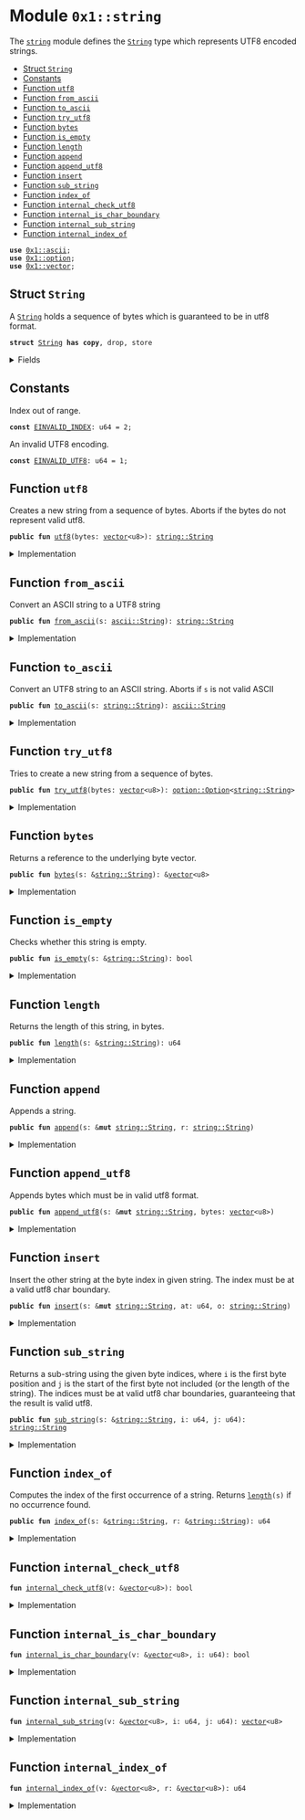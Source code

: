 
<a name="0x1_string"></a>

# Module `0x1::string`

The <code><a href="../../dependencies/move-stdlib/string.md#0x1_string">string</a></code> module defines the <code><a href="../../dependencies/move-stdlib/string.md#0x1_string_String">String</a></code> type which represents UTF8 encoded strings.


-  [Struct `String`](#0x1_string_String)
-  [Constants](#@Constants_0)
-  [Function `utf8`](#0x1_string_utf8)
-  [Function `from_ascii`](#0x1_string_from_ascii)
-  [Function `to_ascii`](#0x1_string_to_ascii)
-  [Function `try_utf8`](#0x1_string_try_utf8)
-  [Function `bytes`](#0x1_string_bytes)
-  [Function `is_empty`](#0x1_string_is_empty)
-  [Function `length`](#0x1_string_length)
-  [Function `append`](#0x1_string_append)
-  [Function `append_utf8`](#0x1_string_append_utf8)
-  [Function `insert`](#0x1_string_insert)
-  [Function `sub_string`](#0x1_string_sub_string)
-  [Function `index_of`](#0x1_string_index_of)
-  [Function `internal_check_utf8`](#0x1_string_internal_check_utf8)
-  [Function `internal_is_char_boundary`](#0x1_string_internal_is_char_boundary)
-  [Function `internal_sub_string`](#0x1_string_internal_sub_string)
-  [Function `internal_index_of`](#0x1_string_internal_index_of)


<pre><code><b>use</b> <a href="../../dependencies/move-stdlib/ascii.md#0x1_ascii">0x1::ascii</a>;
<b>use</b> <a href="../../dependencies/move-stdlib/option.md#0x1_option">0x1::option</a>;
<b>use</b> <a href="../../dependencies/move-stdlib/vector.md#0x1_vector">0x1::vector</a>;
</code></pre>



<a name="0x1_string_String"></a>

## Struct `String`

A <code><a href="../../dependencies/move-stdlib/string.md#0x1_string_String">String</a></code> holds a sequence of bytes which is guaranteed to be in utf8 format.


<pre><code><b>struct</b> <a href="../../dependencies/move-stdlib/string.md#0x1_string_String">String</a> <b>has</b> <b>copy</b>, drop, store
</code></pre>



<details>
<summary>Fields</summary>


<dl>
<dt>
<code>bytes: <a href="../../dependencies/move-stdlib/vector.md#0x1_vector">vector</a>&lt;u8&gt;</code>
</dt>
<dd>

</dd>
</dl>


</details>

<a name="@Constants_0"></a>

## Constants


<a name="0x1_string_EINVALID_INDEX"></a>

Index out of range.


<pre><code><b>const</b> <a href="../../dependencies/move-stdlib/string.md#0x1_string_EINVALID_INDEX">EINVALID_INDEX</a>: u64 = 2;
</code></pre>



<a name="0x1_string_EINVALID_UTF8"></a>

An invalid UTF8 encoding.


<pre><code><b>const</b> <a href="../../dependencies/move-stdlib/string.md#0x1_string_EINVALID_UTF8">EINVALID_UTF8</a>: u64 = 1;
</code></pre>



<a name="0x1_string_utf8"></a>

## Function `utf8`

Creates a new string from a sequence of bytes. Aborts if the bytes do not represent valid utf8.


<pre><code><b>public</b> <b>fun</b> <a href="../../dependencies/move-stdlib/string.md#0x1_string_utf8">utf8</a>(bytes: <a href="../../dependencies/move-stdlib/vector.md#0x1_vector">vector</a>&lt;u8&gt;): <a href="../../dependencies/move-stdlib/string.md#0x1_string_String">string::String</a>
</code></pre>



<details>
<summary>Implementation</summary>


<pre><code><b>public</b> <b>fun</b> <a href="../../dependencies/move-stdlib/string.md#0x1_string_utf8">utf8</a>(bytes: <a href="../../dependencies/move-stdlib/vector.md#0x1_vector">vector</a>&lt;u8&gt;): <a href="../../dependencies/move-stdlib/string.md#0x1_string_String">String</a> {
    <b>assert</b>!(<a href="../../dependencies/move-stdlib/string.md#0x1_string_internal_check_utf8">internal_check_utf8</a>(&bytes), <a href="../../dependencies/move-stdlib/string.md#0x1_string_EINVALID_UTF8">EINVALID_UTF8</a>);
    <a href="../../dependencies/move-stdlib/string.md#0x1_string_String">String</a>{bytes}
}
</code></pre>



</details>

<a name="0x1_string_from_ascii"></a>

## Function `from_ascii`

Convert an ASCII string to a UTF8 string


<pre><code><b>public</b> <b>fun</b> <a href="../../dependencies/move-stdlib/string.md#0x1_string_from_ascii">from_ascii</a>(s: <a href="../../dependencies/move-stdlib/ascii.md#0x1_ascii_String">ascii::String</a>): <a href="../../dependencies/move-stdlib/string.md#0x1_string_String">string::String</a>
</code></pre>



<details>
<summary>Implementation</summary>


<pre><code><b>public</b> <b>fun</b> <a href="../../dependencies/move-stdlib/string.md#0x1_string_from_ascii">from_ascii</a>(s: <a href="../../dependencies/move-stdlib/ascii.md#0x1_ascii_String">ascii::String</a>): <a href="../../dependencies/move-stdlib/string.md#0x1_string_String">String</a> {
    <a href="../../dependencies/move-stdlib/string.md#0x1_string_String">String</a> { bytes: <a href="../../dependencies/move-stdlib/ascii.md#0x1_ascii_into_bytes">ascii::into_bytes</a>(s) }
}
</code></pre>



</details>

<a name="0x1_string_to_ascii"></a>

## Function `to_ascii`

Convert an UTF8 string to an ASCII string.
Aborts if <code>s</code> is not valid ASCII


<pre><code><b>public</b> <b>fun</b> <a href="../../dependencies/move-stdlib/string.md#0x1_string_to_ascii">to_ascii</a>(s: <a href="../../dependencies/move-stdlib/string.md#0x1_string_String">string::String</a>): <a href="../../dependencies/move-stdlib/ascii.md#0x1_ascii_String">ascii::String</a>
</code></pre>



<details>
<summary>Implementation</summary>


<pre><code><b>public</b> <b>fun</b> <a href="../../dependencies/move-stdlib/string.md#0x1_string_to_ascii">to_ascii</a>(s: <a href="../../dependencies/move-stdlib/string.md#0x1_string_String">String</a>): <a href="../../dependencies/move-stdlib/ascii.md#0x1_ascii_String">ascii::String</a> {
    <b>let</b> <a href="../../dependencies/move-stdlib/string.md#0x1_string_String">String</a> { bytes } = s;
    <a href="../../dependencies/move-stdlib/ascii.md#0x1_ascii_string">ascii::string</a>(bytes)
}
</code></pre>



</details>

<a name="0x1_string_try_utf8"></a>

## Function `try_utf8`

Tries to create a new string from a sequence of bytes.


<pre><code><b>public</b> <b>fun</b> <a href="../../dependencies/move-stdlib/string.md#0x1_string_try_utf8">try_utf8</a>(bytes: <a href="../../dependencies/move-stdlib/vector.md#0x1_vector">vector</a>&lt;u8&gt;): <a href="../../dependencies/move-stdlib/option.md#0x1_option_Option">option::Option</a>&lt;<a href="../../dependencies/move-stdlib/string.md#0x1_string_String">string::String</a>&gt;
</code></pre>



<details>
<summary>Implementation</summary>


<pre><code><b>public</b> <b>fun</b> <a href="../../dependencies/move-stdlib/string.md#0x1_string_try_utf8">try_utf8</a>(bytes: <a href="../../dependencies/move-stdlib/vector.md#0x1_vector">vector</a>&lt;u8&gt;): Option&lt;<a href="../../dependencies/move-stdlib/string.md#0x1_string_String">String</a>&gt; {
    <b>if</b> (<a href="../../dependencies/move-stdlib/string.md#0x1_string_internal_check_utf8">internal_check_utf8</a>(&bytes)) {
        <a href="../../dependencies/move-stdlib/option.md#0x1_option_some">option::some</a>(<a href="../../dependencies/move-stdlib/string.md#0x1_string_String">String</a>{bytes})
    } <b>else</b> {
        <a href="../../dependencies/move-stdlib/option.md#0x1_option_none">option::none</a>()
    }
}
</code></pre>



</details>

<a name="0x1_string_bytes"></a>

## Function `bytes`

Returns a reference to the underlying byte vector.


<pre><code><b>public</b> <b>fun</b> <a href="../../dependencies/move-stdlib/string.md#0x1_string_bytes">bytes</a>(s: &<a href="../../dependencies/move-stdlib/string.md#0x1_string_String">string::String</a>): &<a href="../../dependencies/move-stdlib/vector.md#0x1_vector">vector</a>&lt;u8&gt;
</code></pre>



<details>
<summary>Implementation</summary>


<pre><code><b>public</b> <b>fun</b> <a href="../../dependencies/move-stdlib/string.md#0x1_string_bytes">bytes</a>(s: &<a href="../../dependencies/move-stdlib/string.md#0x1_string_String">String</a>): &<a href="../../dependencies/move-stdlib/vector.md#0x1_vector">vector</a>&lt;u8&gt; {
    &s.bytes
}
</code></pre>



</details>

<a name="0x1_string_is_empty"></a>

## Function `is_empty`

Checks whether this string is empty.


<pre><code><b>public</b> <b>fun</b> <a href="../../dependencies/move-stdlib/string.md#0x1_string_is_empty">is_empty</a>(s: &<a href="../../dependencies/move-stdlib/string.md#0x1_string_String">string::String</a>): bool
</code></pre>



<details>
<summary>Implementation</summary>


<pre><code><b>public</b> <b>fun</b> <a href="../../dependencies/move-stdlib/string.md#0x1_string_is_empty">is_empty</a>(s: &<a href="../../dependencies/move-stdlib/string.md#0x1_string_String">String</a>): bool {
    <a href="../../dependencies/move-stdlib/vector.md#0x1_vector_is_empty">vector::is_empty</a>(&s.bytes)
}
</code></pre>



</details>

<a name="0x1_string_length"></a>

## Function `length`

Returns the length of this string, in bytes.


<pre><code><b>public</b> <b>fun</b> <a href="../../dependencies/move-stdlib/string.md#0x1_string_length">length</a>(s: &<a href="../../dependencies/move-stdlib/string.md#0x1_string_String">string::String</a>): u64
</code></pre>



<details>
<summary>Implementation</summary>


<pre><code><b>public</b> <b>fun</b> <a href="../../dependencies/move-stdlib/string.md#0x1_string_length">length</a>(s: &<a href="../../dependencies/move-stdlib/string.md#0x1_string_String">String</a>): u64 {
    <a href="../../dependencies/move-stdlib/vector.md#0x1_vector_length">vector::length</a>(&s.bytes)
}
</code></pre>



</details>

<a name="0x1_string_append"></a>

## Function `append`

Appends a string.


<pre><code><b>public</b> <b>fun</b> <a href="../../dependencies/move-stdlib/string.md#0x1_string_append">append</a>(s: &<b>mut</b> <a href="../../dependencies/move-stdlib/string.md#0x1_string_String">string::String</a>, r: <a href="../../dependencies/move-stdlib/string.md#0x1_string_String">string::String</a>)
</code></pre>



<details>
<summary>Implementation</summary>


<pre><code><b>public</b> <b>fun</b> <a href="../../dependencies/move-stdlib/string.md#0x1_string_append">append</a>(s: &<b>mut</b> <a href="../../dependencies/move-stdlib/string.md#0x1_string_String">String</a>, r: <a href="../../dependencies/move-stdlib/string.md#0x1_string_String">String</a>) {
    <a href="../../dependencies/move-stdlib/vector.md#0x1_vector_append">vector::append</a>(&<b>mut</b> s.bytes, r.bytes)
}
</code></pre>



</details>

<a name="0x1_string_append_utf8"></a>

## Function `append_utf8`

Appends bytes which must be in valid utf8 format.


<pre><code><b>public</b> <b>fun</b> <a href="../../dependencies/move-stdlib/string.md#0x1_string_append_utf8">append_utf8</a>(s: &<b>mut</b> <a href="../../dependencies/move-stdlib/string.md#0x1_string_String">string::String</a>, bytes: <a href="../../dependencies/move-stdlib/vector.md#0x1_vector">vector</a>&lt;u8&gt;)
</code></pre>



<details>
<summary>Implementation</summary>


<pre><code><b>public</b> <b>fun</b> <a href="../../dependencies/move-stdlib/string.md#0x1_string_append_utf8">append_utf8</a>(s: &<b>mut</b> <a href="../../dependencies/move-stdlib/string.md#0x1_string_String">String</a>, bytes: <a href="../../dependencies/move-stdlib/vector.md#0x1_vector">vector</a>&lt;u8&gt;) {
    <a href="../../dependencies/move-stdlib/string.md#0x1_string_append">append</a>(s, <a href="../../dependencies/move-stdlib/string.md#0x1_string_utf8">utf8</a>(bytes))
}
</code></pre>



</details>

<a name="0x1_string_insert"></a>

## Function `insert`

Insert the other string at the byte index in given string. The index must be at a valid utf8 char
boundary.


<pre><code><b>public</b> <b>fun</b> <a href="../../dependencies/move-stdlib/string.md#0x1_string_insert">insert</a>(s: &<b>mut</b> <a href="../../dependencies/move-stdlib/string.md#0x1_string_String">string::String</a>, at: u64, o: <a href="../../dependencies/move-stdlib/string.md#0x1_string_String">string::String</a>)
</code></pre>



<details>
<summary>Implementation</summary>


<pre><code><b>public</b> <b>fun</b> <a href="../../dependencies/move-stdlib/string.md#0x1_string_insert">insert</a>(s: &<b>mut</b> <a href="../../dependencies/move-stdlib/string.md#0x1_string_String">String</a>, at: u64, o: <a href="../../dependencies/move-stdlib/string.md#0x1_string_String">String</a>) {
    <b>let</b> bytes = &s.bytes;
    <b>assert</b>!(at &lt;= <a href="../../dependencies/move-stdlib/vector.md#0x1_vector_length">vector::length</a>(bytes) && <a href="../../dependencies/move-stdlib/string.md#0x1_string_internal_is_char_boundary">internal_is_char_boundary</a>(bytes, at), <a href="../../dependencies/move-stdlib/string.md#0x1_string_EINVALID_INDEX">EINVALID_INDEX</a>);
    <b>let</b> l = <a href="../../dependencies/move-stdlib/string.md#0x1_string_length">length</a>(s);
    <b>let</b> front = <a href="../../dependencies/move-stdlib/string.md#0x1_string_sub_string">sub_string</a>(s, 0, at);
    <b>let</b> end = <a href="../../dependencies/move-stdlib/string.md#0x1_string_sub_string">sub_string</a>(s, at, l);
    <a href="../../dependencies/move-stdlib/string.md#0x1_string_append">append</a>(&<b>mut</b> front, o);
    <a href="../../dependencies/move-stdlib/string.md#0x1_string_append">append</a>(&<b>mut</b> front, end);
    *s = front;
}
</code></pre>



</details>

<a name="0x1_string_sub_string"></a>

## Function `sub_string`

Returns a sub-string using the given byte indices, where <code>i</code> is the first byte position and <code>j</code> is the start
of the first byte not included (or the length of the string). The indices must be at valid utf8 char boundaries,
guaranteeing that the result is valid utf8.


<pre><code><b>public</b> <b>fun</b> <a href="../../dependencies/move-stdlib/string.md#0x1_string_sub_string">sub_string</a>(s: &<a href="../../dependencies/move-stdlib/string.md#0x1_string_String">string::String</a>, i: u64, j: u64): <a href="../../dependencies/move-stdlib/string.md#0x1_string_String">string::String</a>
</code></pre>



<details>
<summary>Implementation</summary>


<pre><code><b>public</b> <b>fun</b> <a href="../../dependencies/move-stdlib/string.md#0x1_string_sub_string">sub_string</a>(s: &<a href="../../dependencies/move-stdlib/string.md#0x1_string_String">String</a>, i: u64, j: u64): <a href="../../dependencies/move-stdlib/string.md#0x1_string_String">String</a> {
    <b>let</b> bytes = &s.bytes;
    <b>let</b> l = <a href="../../dependencies/move-stdlib/vector.md#0x1_vector_length">vector::length</a>(bytes);
    <b>assert</b>!(
        j &lt;= l && i &lt;= j && <a href="../../dependencies/move-stdlib/string.md#0x1_string_internal_is_char_boundary">internal_is_char_boundary</a>(bytes, i) && <a href="../../dependencies/move-stdlib/string.md#0x1_string_internal_is_char_boundary">internal_is_char_boundary</a>(bytes, j),
        <a href="../../dependencies/move-stdlib/string.md#0x1_string_EINVALID_INDEX">EINVALID_INDEX</a>
    );
    <a href="../../dependencies/move-stdlib/string.md#0x1_string_String">String</a>{bytes: <a href="../../dependencies/move-stdlib/string.md#0x1_string_internal_sub_string">internal_sub_string</a>(bytes, i, j)}
}
</code></pre>



</details>

<a name="0x1_string_index_of"></a>

## Function `index_of`

Computes the index of the first occurrence of a string. Returns <code><a href="../../dependencies/move-stdlib/string.md#0x1_string_length">length</a>(s)</code> if no occurrence found.


<pre><code><b>public</b> <b>fun</b> <a href="../../dependencies/move-stdlib/string.md#0x1_string_index_of">index_of</a>(s: &<a href="../../dependencies/move-stdlib/string.md#0x1_string_String">string::String</a>, r: &<a href="../../dependencies/move-stdlib/string.md#0x1_string_String">string::String</a>): u64
</code></pre>



<details>
<summary>Implementation</summary>


<pre><code><b>public</b> <b>fun</b> <a href="../../dependencies/move-stdlib/string.md#0x1_string_index_of">index_of</a>(s: &<a href="../../dependencies/move-stdlib/string.md#0x1_string_String">String</a>, r: &<a href="../../dependencies/move-stdlib/string.md#0x1_string_String">String</a>): u64 {
    <a href="../../dependencies/move-stdlib/string.md#0x1_string_internal_index_of">internal_index_of</a>(&s.bytes, &r.bytes)
}
</code></pre>



</details>

<a name="0x1_string_internal_check_utf8"></a>

## Function `internal_check_utf8`



<pre><code><b>fun</b> <a href="../../dependencies/move-stdlib/string.md#0x1_string_internal_check_utf8">internal_check_utf8</a>(v: &<a href="../../dependencies/move-stdlib/vector.md#0x1_vector">vector</a>&lt;u8&gt;): bool
</code></pre>



<details>
<summary>Implementation</summary>


<pre><code><b>native</b> <b>fun</b> <a href="../../dependencies/move-stdlib/string.md#0x1_string_internal_check_utf8">internal_check_utf8</a>(v: &<a href="../../dependencies/move-stdlib/vector.md#0x1_vector">vector</a>&lt;u8&gt;): bool;
</code></pre>



</details>

<a name="0x1_string_internal_is_char_boundary"></a>

## Function `internal_is_char_boundary`



<pre><code><b>fun</b> <a href="../../dependencies/move-stdlib/string.md#0x1_string_internal_is_char_boundary">internal_is_char_boundary</a>(v: &<a href="../../dependencies/move-stdlib/vector.md#0x1_vector">vector</a>&lt;u8&gt;, i: u64): bool
</code></pre>



<details>
<summary>Implementation</summary>


<pre><code><b>native</b> <b>fun</b> <a href="../../dependencies/move-stdlib/string.md#0x1_string_internal_is_char_boundary">internal_is_char_boundary</a>(v: &<a href="../../dependencies/move-stdlib/vector.md#0x1_vector">vector</a>&lt;u8&gt;, i: u64): bool;
</code></pre>



</details>

<a name="0x1_string_internal_sub_string"></a>

## Function `internal_sub_string`



<pre><code><b>fun</b> <a href="../../dependencies/move-stdlib/string.md#0x1_string_internal_sub_string">internal_sub_string</a>(v: &<a href="../../dependencies/move-stdlib/vector.md#0x1_vector">vector</a>&lt;u8&gt;, i: u64, j: u64): <a href="../../dependencies/move-stdlib/vector.md#0x1_vector">vector</a>&lt;u8&gt;
</code></pre>



<details>
<summary>Implementation</summary>


<pre><code><b>native</b> <b>fun</b> <a href="../../dependencies/move-stdlib/string.md#0x1_string_internal_sub_string">internal_sub_string</a>(v: &<a href="../../dependencies/move-stdlib/vector.md#0x1_vector">vector</a>&lt;u8&gt;, i: u64, j: u64): <a href="../../dependencies/move-stdlib/vector.md#0x1_vector">vector</a>&lt;u8&gt;;
</code></pre>



</details>

<a name="0x1_string_internal_index_of"></a>

## Function `internal_index_of`



<pre><code><b>fun</b> <a href="../../dependencies/move-stdlib/string.md#0x1_string_internal_index_of">internal_index_of</a>(v: &<a href="../../dependencies/move-stdlib/vector.md#0x1_vector">vector</a>&lt;u8&gt;, r: &<a href="../../dependencies/move-stdlib/vector.md#0x1_vector">vector</a>&lt;u8&gt;): u64
</code></pre>



<details>
<summary>Implementation</summary>


<pre><code><b>native</b> <b>fun</b> <a href="../../dependencies/move-stdlib/string.md#0x1_string_internal_index_of">internal_index_of</a>(v: &<a href="../../dependencies/move-stdlib/vector.md#0x1_vector">vector</a>&lt;u8&gt;, r: &<a href="../../dependencies/move-stdlib/vector.md#0x1_vector">vector</a>&lt;u8&gt;): u64;
</code></pre>



</details>
